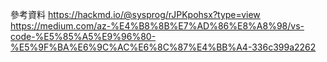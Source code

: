 參考資料
https://hackmd.io/@sysprog/rJPKpohsx?type=view
https://medium.com/az-%E4%B8%8B%E7%AD%86%E8%A8%98/vs-code-%E5%85%A5%E9%96%80-%E5%9F%BA%E6%9C%AC%E6%8C%87%E4%BB%A4-336c399a2262